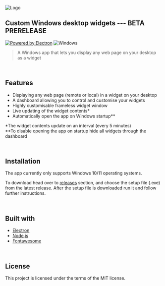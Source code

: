 ![Logo](https://i.imgur.com/1adEOvh.png)
## Custom Windows desktop widgets --- __BETA PRERELEASE__

[![Powered by Electron](https://i.imgur.com/MZqkD2n.png)](http://electronjs.org/) ![Windows](https://img.shields.io/badge/Windows-0078D6?style=for-the-badge&logo=windows&logoColor=white)
&nbsp;
>A Windows app that lets you display any web page on your desktop as a widget

&nbsp;
## Features

- Displaying any web page (remote or local) in a widget on your desktop
- A dashboard allowing you to control and customise your widgets
- Highly customisable frameless widget window
- Live updating of the widget contents*
- Automatically open the app on Windows startup**

*The widget contents update on an interval (every 5 minutes)<br />
**To disable opening the app on startup hide all widgets through the dashboard

&nbsp;
## Installation

The app currently only supports Windows 10/11 operating systems.

To download head over to [releases](https://github.com/Toxic48/Custom-Widget-App/releases) section, and choose the setup file (.exe) from the latest release.
After the setup file is downloaded run it and follow further instructions.

&nbsp;
## Built with
- [Electron](https://www.electronjs.org/)
- [Node.js](http://nodejs.org)
- [Fontawesome](https://fontawesome.com/)

&nbsp;
## License

This project is licensed under the terms of the MIT license.